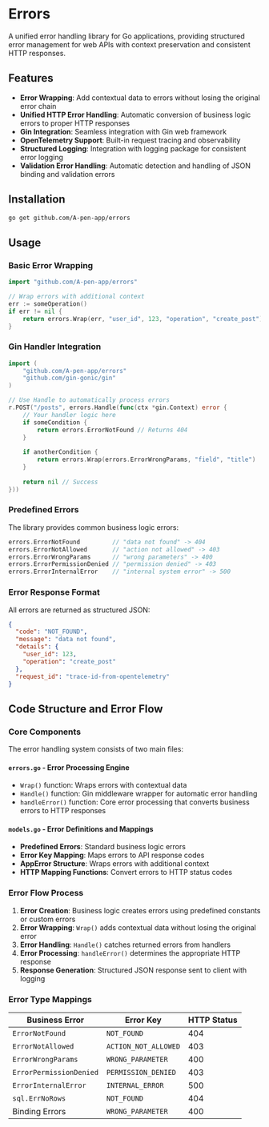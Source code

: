 # Errors

A unified error handling library for Go applications, providing structured error management for web APIs with context preservation and consistent HTTP responses.

## Features

- **Error Wrapping**: Add contextual data to errors without losing the original error chain
- **Unified HTTP Error Handling**: Automatic conversion of business logic errors to proper HTTP responses
- **Gin Integration**: Seamless integration with Gin web framework
- **OpenTelemetry Support**: Built-in request tracing and observability
- **Structured Logging**: Integration with logging package for consistent error logging
- **Validation Error Handling**: Automatic detection and handling of JSON binding and validation errors

## Installation

```bash
go get github.com/A-pen-app/errors
```

## Usage

### Basic Error Wrapping

```go
import "github.com/A-pen-app/errors"

// Wrap errors with additional context
err := someOperation()
if err != nil {
    return errors.Wrap(err, "user_id", 123, "operation", "create_post")
}
```

### Gin Handler Integration

```go
import (
    "github.com/A-pen-app/errors"
    "github.com/gin-gonic/gin"
)

// Use Handle to automatically process errors
r.POST("/posts", errors.Handle(func(ctx *gin.Context) error {
    // Your handler logic here
    if someCondition {
        return errors.ErrorNotFound // Returns 404
    }
    
    if anotherCondition {
        return errors.Wrap(errors.ErrorWrongParams, "field", "title")
    }
    
    return nil // Success
}))
```

### Predefined Errors

The library provides common business logic errors:

```go
errors.ErrorNotFound         // "data not found" -> 404
errors.ErrorNotAllowed       // "action not allowed" -> 403  
errors.ErrorWrongParams      // "wrong parameters" -> 400
errors.ErrorPermissionDenied // "permission denied" -> 403
errors.ErrorInternalError    // "internal system error" -> 500
```

### Error Response Format

All errors are returned as structured JSON:

```json
{
  "code": "NOT_FOUND",
  "message": "data not found",
  "details": {
    "user_id": 123,
    "operation": "create_post"
  },
  "request_id": "trace-id-from-opentelemetry"
}
```

## Code Structure and Error Flow

### Core Components

The error handling system consists of two main files:

#### `errors.go` - Error Processing Engine
- `Wrap()` function: Wraps errors with contextual data
- `Handle()` function: Gin middleware wrapper for automatic error handling  
- `handleError()` function: Core error processing that converts business errors to HTTP responses

#### `models.go` - Error Definitions and Mappings
- **Predefined Errors**: Standard business logic errors
- **Error Key Mapping**: Maps errors to API response codes
- **AppError Structure**: Wraps errors with additional context
- **HTTP Mapping Functions**: Convert errors to HTTP status codes

### Error Flow Process

1. **Error Creation**: Business logic creates errors using predefined constants or custom errors
2. **Error Wrapping**: `Wrap()` adds contextual data without losing the original error
3. **Error Handling**: `Handle()` catches returned errors from handlers
4. **Error Processing**: `handleError()` determines the appropriate HTTP response
5. **Response Generation**: Structured JSON response sent to client with logging

### Error Type Mappings

| Business Error | Error Key | HTTP Status |
|----------------|-----------|-------------|
| `ErrorNotFound` | `NOT_FOUND` | 404 |
| `ErrorNotAllowed` | `ACTION_NOT_ALLOWED` | 403 |
| `ErrorWrongParams` | `WRONG_PARAMETER` | 400 |
| `ErrorPermissionDenied` | `PERMISSION_DENIED` | 403 |
| `ErrorInternalError` | `INTERNAL_ERROR` | 500 |
| `sql.ErrNoRows` | `NOT_FOUND` | 404 |
| Binding Errors | `WRONG_PARAMETER` | 400 |